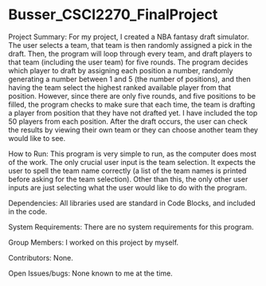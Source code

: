 # Busser_CSCI2270_FinalProject
Project Summary:
  For my project, I created a NBA fantasy draft simulator. The user selects a team, that team is then randomly assigned a pick in the draft. Then, the program will loop through every team, and draft players to that team (including the user team) for five rounds. The program decides which player to draft by assigning each position a number, randomly generating a number between 1 and 5 (the number of positions), and then having the team select the highest ranked available player from that position. However, since there are only five rounds, and five positions to be filled, the program checks to make sure that each time, the team is drafting a player from position that they have not drafted yet. I have included the top 50 players from each position. After the draft occurs, the user can check the results by viewing their own team or they can choose another team they would like to see. 

How to Run: 
  This program is very simple to run, as the computer does most of the work. The only crucial user input is the team selection. It expects the user to spell the team name correctly (a list of the team names is printed before asking for the team selection). Other than this, the only other user inputs are just selecting what the user would like to do with the program. 

Dependencies:
	All libraries used are standard in Code Blocks, and included in the code. 

System Requirements:
	There are no system requirements for this program. 

Group Members: 
  I worked on this project by myself. 

Contributors: 
	None. 

Open Issues/bugs:
	None known to me at the time. 


